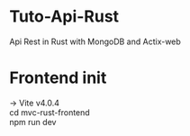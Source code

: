 # Tuto-Api-Rust
Api Rest in Rust with MongoDB and Actix-web

# Frontend init
-> Vite v4.0.4
<br/>
cd mvc-rust-frontend
<br/>
npm run dev
